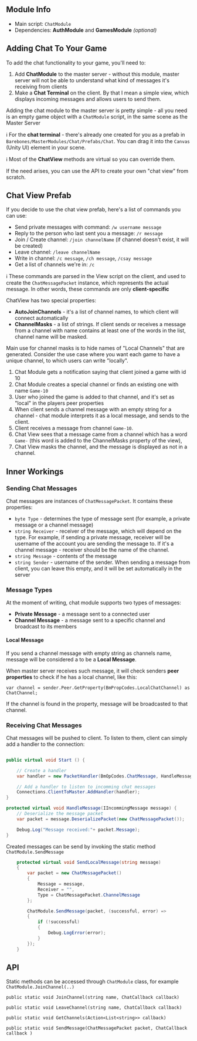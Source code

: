 ## Module Info

* Main script: `ChatModule`
* Dependencies: **AuthModule** and **GamesModule** _(optional)_

## Adding Chat To Your Game

To add the chat functionality to your game, you'll need to:

1. Add **ChatModule** to the master server - without this module, master server will not be able to understand what kind of messages it's receiving from clients
2. Make a **Chat Terminal** on the client. By that I mean a simple view, which displays incoming messages and allows users to send them.

Adding the chat module to the master server is pretty simple - all you need is an empty game object with a `ChatModule` script, in the same scene as the Master Server

ℹ️ For the **chat terminal** - there's already one created for you as a prefab in `Barebones/MasterModules/Chat/Prefabs/Chat`. You can drag it into the `Canvas` (Unity UI) element in your scene.

ℹ️ Most of the **ChatView** methods are virtual so you can override them.

If the need arises, you can use the API to create your own "chat view" from scratch.

## Chat View Prefab

If you decide to use the chat view prefab, here's a list of commands you can use:

* Send private messages with command: `/w username message`
* Reply to the person who last sent you a message: `/r message`
* Join / Create channel: `/join channelName` (if channel doesn't exist, it will be created)
* Leave channel: `/leave channelName`
* Write in channel: `/c message`, `/ch message`, `/csay message`
* Get a list of channels we're in: `/c`

ℹ️ These commands are parsed in the View script on the client, and used to create the `ChatMessagePacket` instance, which represents the actual message. In other words, these commands are only **client-specific**

ChatView has two special properties:

* **AutoJoinChannels** - it's a list of channel names, to which client will connect automatically
* **ChannelMasks** - a list of strings. If client sends or receives a message from a channel with name contains at least one of the words in the list, channel name will be masked.

Main use for channel masks is to hide names of "Local Channels" that are generated. Consider the use case where you want each game to have a unique channel, to which users can write "locally".

1. Chat Module gets a notification saying that client joined a game with id 10
1. Chat Module creates a special channel or finds an existing one with name `Game-10`
1. User who joined the game is added to that channel, and it's set as "local" in the players peer properties
1. When client sends a channel message with an empty string for a channel - chat module interprets it as a local message, and sends to the client.
1. Client receives a message from channel `Game-10`.
1. Chat View sees that a message came from a channel which has a word `Game-` (this word is added to the ChannelMasks property of the view),
1. Chat View masks the channel, and the message is displayed as not in a channel.

## Inner Workings

### Sending Chat Messages

Chat messages are instances of `ChatMessagePacket`. It contains these properties:

* `byte Type` - determines the type of message sent (for example, a private message or a channel message)
* `string Receiver` - receiver of the message, which will depend on the type. For example, if sending a private message, receiver will be username of the account you are sending the message to. If it's a channel message - receiver should be the name of the channel.
* `string Message` - contents of the message
* `string Sender` - username of the sender. When sending a message from client, you can leave this empty, and it will be set automatically in the server

### Message Types

At the moment of writing, chat module supports two types of messages:

* **Private Message** - a message sent to a connected user
* **Channel Message** - a message sent to a specific channel and broadcast to its members

#### Local Message

If you send a channel message with empty string as channels name, message will be considered a to be a **Local Message**. 

When master server receives such message, it will check senders **peer properties** to check if he has a local channel, like this:

`var channel = sender.Peer.GetProperty(BmPropCodes.LocalChatChannel) as ChatChannel;`

If the channel is found in the property, message will be broadcasted to that channel.

### Receiving Chat Messages

Chat messages will be pushed to client. To listen to them, client can simply add a handler to the connection:

``` C#

public virtual void Start () {

    // Create a handler
    var handler = new PacketHandler(BmOpCodes.ChatMessage, HandleMessage);

    // Add a handler to listen to incomming chat messages
    Connections.ClientToMaster.AddHandler(handler);
}

protected virtual void HandleMessage(IIncommingMessage message) {
    // Deserialize the message packet
    var packet = message.DeserializePacket(new ChatMessagePacket());

    Debug.Log("Message received:"+ packet.Message);
}

```

Created messages can be send by invoking the static method `ChatModule.SendMessage`


``` C#
    protected virtual void SendLocalMessage(string message)
    {
        var packet = new ChatMessagePacket()
        {
            Message = message,
            Receiver = "",
            Type = ChatMessagePacket.ChannelMessage
        };

        ChatModule.SendMessage(packet, (successful, error) =>
        {
            if (!successful)
            {
                Debug.LogError(error);
            }
        });
    }
```

## API

Static methods can be accessed through `ChatModule` class, for example `ChatModule.JoinChannel(..)`

`public static void JoinChannel(string name, ChatCallback callback)`

`public static void LeaveChannel(string name, ChatCallback callback)`

`public static void GetChannels(Action<List<string>> callback)`

`public static void SendMessage(ChatMessagePacket packet, ChatCallback callback )`